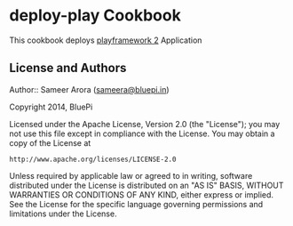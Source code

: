 deploy-play Cookbook
==============
This cookbook deploys [playframework 2](http://www.playframework.com) Application



License and Authors
-------------------
Author:: Sameer Arora (<sameera@bluepi.in>)

Copyright 2014, BluePi

Licensed under the Apache License, Version 2.0 (the "License");
you may not use this file except in compliance with the License.
You may obtain a copy of the License at

    http://www.apache.org/licenses/LICENSE-2.0

Unless required by applicable law or agreed to in writing, software
distributed under the License is distributed on an "AS IS" BASIS,
WITHOUT WARRANTIES OR CONDITIONS OF ANY KIND, either express or implied.
See the License for the specific language governing permissions and
limitations under the License.
